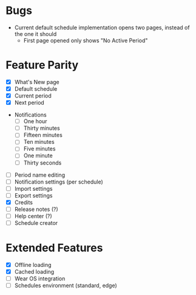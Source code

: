 # Bugs

- Current default schedule implementation opens two pages, instead of the one it should
  - First page opened only shows "No Active Period"

# Feature Parity

- [x] What's New page
- [x] Default schedule
- [x] Current period
- [x] Next period
- Notifications
  - [ ] One hour
  - [ ] Thirty minutes
  - [ ] Fifteen minutes
  - [ ] Ten minutes
  - [ ] Five minutes
  - [ ] One minute
  - [ ] Thirty seconds
- [ ] Period name editing
- [ ] Notification settings (per schedule)
- [ ] Import settings
- [ ] Export settings
- [x] Credits
- [ ] Release notes (?)
- [ ] Help center (?)
- [ ] Schedule creator

# Extended Features

- [x] Offline loading
- [x] Cached loading
- [ ] Wear OS integration
- [ ] Schedules environment (standard, edge)
